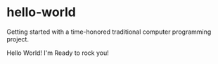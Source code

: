 # hello-world
Getting started with a time-honored traditional computer programming project.

Hello World! I'm Ready to rock you!
